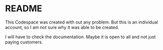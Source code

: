 # README  
This Codespace was created with out any problem. But this is an individual account, so I am not sure why it was able to be created. 

I will have to check the documentation. Maybe it is open to all and not just paying customers. 
